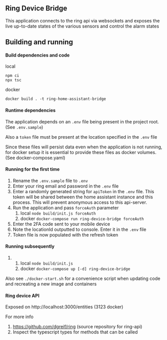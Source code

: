 ## Ring Device Bridge
This application connects to the ring api via websockets and exposes the live up-to-date 
states of the various sensors and control the alarm states

## Building and running

#### Build dependencies and code
local
```shell
npm ci
npx tsc
```
docker
```shell
docker build . -t ring-home-assistant-bridge
```
#### Runtime dependencies

The application depends on an `.env` file being present in the project root. (See `.env.sample`)

Also a `token` file must be present at the location specified in the `.env` file

Since these files will persist data even when the application is not running, for docker setup
it is essential to provide these files as docker volumes. (See docker-compose.yaml)

#### Running for the first time

1. Rename the `.env.sample` file to `.env`
2. Enter your ring email and password in the `.env` file
3. Enter a randomly generated string for `apiToken` in the `.env` file. This token will be shared 
   between the home assistant instance and this process. This will prevent anonymous access to this api-server.
4. Run the application and pass `forceAuth` parameter
    1. local `node build/init.js forceAuth`
    2. docker `docker-compose run ring-device-bridge forceAuth`
5. Enter the 2FA code sent to your mobile device
6. Note the locationId outputted to console. Enter it in the `.env` file
7. Token file is now populated with the refresh token

#### Running subsequently

1.
    1. local `node build/init.js`
    2. docker `docker-compose up [-d] ring-device-bridge`
   
Also see `./docker-start.sh` for a convenience script when updating code 
and recreating a new image and containers

#### Ring device API
Exposed on http://localhost:3000/entities (3123 docker)

For more info
1. https://github.com/dgreif/ring (source repository for ring-api)
2. Inspect the typescript types for methods that can be called

